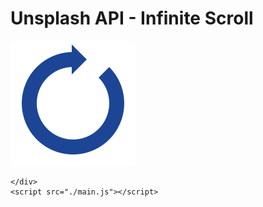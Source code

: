 <!DOCTYPE html>
<html lang="en">
  <head>
    <meta charset="UTF-8" />
    <meta http-equiv="X-UA-Compatible" content="IE=edge" />
    <meta name="viewport" content="width=device-width, initial-scale=1.0" />
    <title>Infinite Scroll</title>
    <link rel="stylesheet" href="style.css" />
  </head>
  <body>
    <!-- Title -->
    <h1>Unsplash API - Infinite Scroll</h1>
    <!-- Loader -->
    <div class="loader" id="loader">
      <img src="./loader.svg" alt="Loading.." />
    </div>
    <!-- Image container -->
    <div class="image-container" id="image-container">
      
    </div>
    <script src="./main.js"></script>
  </body>
</html>
